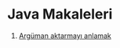 # Java Makaleleri
1. [Argüman aktarmayı anlamak](arguman-aktarmayi-anlamak/arguman-aktarmayi-anlamak.md)